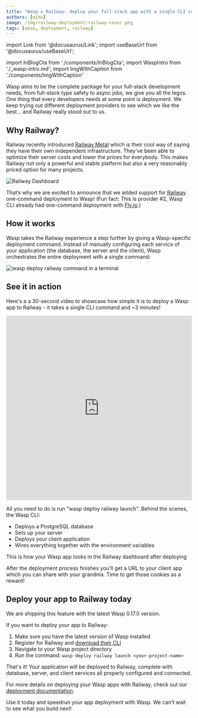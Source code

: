 ```yaml
---
title: "Wasp x Railway: deploy your full-stack app with a single CLI command"
authors: [miho]
image: /img/railway-deployment/railway-cover.png
tags: [wasp, deployment, railway]
---
```


import Link from '@docusaurus/Link';
import useBaseUrl from '@docusaurus/useBaseUrl';

import InBlogCta from './components/InBlogCta';
import WaspIntro from './_wasp-intro.md';
import ImgWithCaption from './components/ImgWithCaption'

Wasp aims to be the complete package for your full-stack development needs, from full-stack type safety to async jobs, we give you all the legos. One thing that every developers needs at some point is deployment. We keep trying out different deployment providers to see which we like the best… and Railway really stood out to us.

## Why Railway?

Railway recently introduced [Railway Metal](https://blog.railway.com/p/launch-week-02-welcome) which is their cool way of saying they have their own independent infrastructure. They’ve been able to optimize their server costs and lower the prices for everybody. This makes Railway not only a powerful and stable platform but also a very reasonably priced option for many projects.

![Railway Dashboard](/img/railway-deployment/railway-dashboard.jpg)

That’s why we are excited to announce that we added support for [Railway](https://railway.com/) one-command deployment to Wasp! (Fun fact: This is provider #2, Wasp CLI already had one-command deployment with [Fly.io](http://fly.io/).)

<!--truncate-->

## How it works

Wasp takes the Railway experience a step further by giving a Wasp-specific deployment command. Instead of manually configuring each service of your application (the database, the server and the client), Wasp orchestrates the entire deployment with a single command:

![wasp deploy railway command in a terminal](/img/railway-deployment/railway-command-terminal.png)

## See it in action

Here's a a 30-second video to showcase how simple it is to deploy a Wasp app to Railway - it takes a single CLI command and ~3 minutes! 

<iframe width="100%" height="500" src="https://www.youtube.com/embed/O1NwlxIKaLw?si=1jGsHHYVtfK-uaff" title="YouTube video player" frameborder="0" allow="accelerometer; autoplay; clipboard-write; encrypted-media; gyroscope; picture-in-picture; web-share" referrerpolicy="strict-origin-when-cross-origin" allowfullscreen  className='mb-4'></iframe>

All you need to do is run "wasp deploy railway launch". Behind the scenes, the Wasp CLI:

- Deploys a PostgreSQL database
- Sets up your server
- Deploys your client application
- Wires everything together with the environment variables

<ImgWithCaption
    alt="Railway dashboard with Wasp app"
    caption="This is how your Wasp app looks in the Railway dashboard after deploying"
    source="img/railway-deployment/example-app.png"
/>

This is how your Wasp app looks in the Railway dashboard after deploying

After the deployment process finishes you’ll get a URL to your client app which you can share with your grandma. Time to get those cookies as a reward!

<ImgWithCaption
    alt="Old lady giving a thumbs up"
    caption="Your grandma will be proud of you!"
    source="img/railway-deployment/grandma.gif"
/>

## Deploy your app to Railway today

We are shipping this feature with the latest Wasp 0.17.0 version. 

If you want to deploy your app to Railway:

1. Make sure you have the latest version of Wasp installed
2. Register for Railway and [download their CLI](https://docs.railway.com/guides/cli)
3. Navigate to your Wasp project directory
4. Run the command: `wasp deploy railway launch <your-project-name>`

That's it! Your application will be deployed to Railway, complete with database, server, and client services all properly configured and connected.

For more details on deploying your Wasp apps with Railway, check out our [deployment documentation](/docs/deployment/deployment-methods/wasp-deploy/railway).

Use it today and speedrun your app deployment with Wasp. We can’t wait to see what you build next!